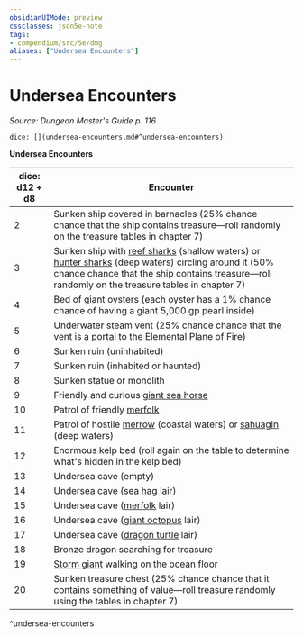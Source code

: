 ```yaml
---
obsidianUIMode: preview
cssclasses: json5e-note
tags:
- compendium/src/5e/dmg
aliases: ["Undersea Encounters"]
---
```

# Undersea Encounters
*Source: Dungeon Master's Guide p. 116* 

`dice: [](undersea-encounters.md#^undersea-encounters)`

**Undersea Encounters**

| dice: d12 + d8 | Encounter |
|----------------|-----------|
| 2 | Sunken ship covered in barnacles (25% chance chance that the ship contains treasure—roll randomly on the treasure tables in chapter 7) |
| 3 | Sunken ship with [reef sharks](/3-Mechanics/CLI/bestiary/beast/reef-shark.md) (shallow waters) or [hunter sharks](/3-Mechanics/CLI/bestiary/beast/hunter-shark.md) (deep waters) circling around it (50% chance chance that the ship contains treasure—roll randomly on the treasure tables in chapter 7) |
| 4 | Bed of giant oysters (each oyster has a 1% chance chance of having a giant 5,000 gp pearl inside) |
| 5 | Underwater steam vent (25% chance chance that the vent is a portal to the Elemental Plane of Fire) |
| 6 | Sunken ruin (uninhabited) |
| 7 | Sunken ruin (inhabited or haunted) |
| 8 | Sunken statue or monolith |
| 9 | Friendly and curious [giant sea horse](/3-Mechanics/CLI/bestiary/beast/giant-sea-horse.md) |
| 10 | Patrol of friendly [merfolk](/3-Mechanics/CLI/bestiary/humanoid/merfolk.md) |
| 11 | Patrol of hostile [merrow](/3-Mechanics/CLI/bestiary/monstrosity/merrow.md) (coastal waters) or [sahuagin](/3-Mechanics/CLI/bestiary/humanoid/sahuagin.md) (deep waters) |
| 12 | Enormous kelp bed (roll again on the table to determine what's hidden in the kelp bed) |
| 13 | Undersea cave (empty) |
| 14 | Undersea cave ([sea hag](/3-Mechanics/CLI/bestiary/fey/sea-hag.md) lair) |
| 15 | Undersea cave ([merfolk](/3-Mechanics/CLI/bestiary/humanoid/merfolk.md) lair) |
| 16 | Undersea cave ([giant octopus](/3-Mechanics/CLI/bestiary/beast/giant-octopus.md) lair) |
| 17 | Undersea cave ([dragon turtle](/3-Mechanics/CLI/bestiary/dragon/dragon-turtle.md) lair) |
| 18 | Bronze dragon searching for treasure |
| 19 | [Storm giant](/3-Mechanics/CLI/bestiary/giant/storm-giant.md) walking on the ocean floor |
| 20 | Sunken treasure chest (25% chance chance that it contains something of value—roll treasure randomly using the tables in chapter 7) |
^undersea-encounters